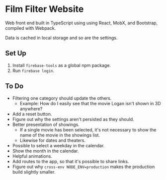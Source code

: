 # Film Filter Website

Web front end built in TypeScript using using React, MobX, and Bootstrap, compiled with Webpack.

Data is cached in local storage and so are the settings.

## Set Up

1. Install `firebase-tools` as a global npm package.
1. Run `firebase login`.

## To Do

* Filtering one category should update the others.
  * Example: How do I easily see that the movie Logan isn't shown in 3D anywhere?
* Add a reset button.
* Figure out why the settings aren't persisted as they should.
* Better presentation of showings.
  * If a single movie has been selected, it's not necessary to show the name of the movie in the showings list.
  * Likewise for dates and theaters.
* Possible to select a weekday in the calendar.
* Show the month in the calendar.
* Helpful animations.
* Add routes to the app, so that it's possible to share links.
* Figure out why `cross-env NODE_ENV=production` makes the production build slightly smaller.